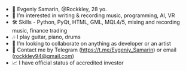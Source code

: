 - 🧙 Evgeniy Samarin, @Rockkley, 28 yo.
- 👀 I’m interested in writing  & recording music, programming, AI, VR
- 🛠 Skills - Python, PyQt, HTML, GML, MQL4/5, mixing and recording music, finance trading
- 🎶 I play guitar, piano, drums
- 💞️ I’m looking to collaborate on anything as developer or an artist 
- 👋 Contact me by Telegram (https://t.me/Evgeniy_Samarin) or email (rockkley94@gmail.com)
- 📈 I have official status of accredited investor
